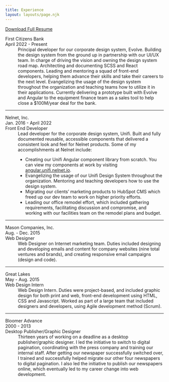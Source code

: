 ```yaml
---
title: Experience
layout: layouts/page.njk
---
```

<a href="/images/Emily_Mikl_resume.pdf" download>Download Full Resume</a>
<dl>
    <dt class="title">First Citizens Bank</dt>
    <dt class="year">April 2022 - Present</dt>
    <dd>Principal developer for our corporate design system, Evolve. Building the design system from the ground up in partnership with our UI/UX team.
        In charge of driving the vision and owning the design system road map. Architecting and documenting SCSS and React components.
        Leading and mentoring a squad of front-end developers, helping them advance their skills and take their careers to the next level.
        Evangelizing the usage of the design system throughout the organization and teaching teams how to utilize it in their applications.
        Currently delivering a prototype built with Evolve and Angular to the equipment finance team as a sales tool to help close a $100M/year deal
        for the bank.</dd>
    <hr />
    <dt class="title">Nelnet, Inc.</dt>
    <dt class="year">Jan. 2016 - April 2022</dt>
    <dt>Front End Developer</dt>
    <dd>Lead developer for the corporate design system, Unifi. Built and fully documented reusable, accessible components that delivered a consistent look and feel for Nelnet products. 
        Some of my accomplishments at Nelnet include:
        <ul class="list-disc pl-10">
            <li>Creating our Unifi Angular component library from scratch. You can view my components at work by visiting <a href="https://angular.unifi.nelnet.io/">angular.unifi.nelnet.io</a>.</li>
            <li>Evangelizing the usage of our Unifi Design System throughout the organization. Mentoring and teaching developers how to use the design system.</li>
            <li>Migrating our clients’ marketing products to HubSpot CMS which freed up our dev team to work on higher priority efforts.</li>
            <li>Leading our office remodel effort, which included gathering requirements, facilitating discussion and compromise, and working with our facilities team on the remodel plans and budget.</li>
        </ul>
    </dd>
    <hr />
    <dt class="title">Mason Companies, Inc.</dt>
    <dt class="year">Aug. - Dec. 2015</dt>
    <dt>Web Designer</dt>
    <dd>Web Designer on Internet marketing team. Duties included designing and developing emails and content for company websites (nine total ventures and brands), and creating responsive email campaigns (design and code).</dd>
    <hr />
    <dt class="title">Great Lakes</dt>
    <dt class="year">May - Aug. 2015</dt>
    <dt>Web Design Intern</dt>
    <dd>Web Design Intern. Duties were project-based, and included graphic design for both print and web, front-end development using HTML,
      CSS and Javascript. Worked as part of a large team that included designers and developers, using Agile development method (Scrum).</dd>
    <hr />
    <dt class="title">Bloomer Advance</dt>
    <dt class="year">2000 - 2013</dt>
    <dt>Desktop Publisher/Graphic Designer</dt>
    <dd>Thirteen years of working on a deadline as a desktop publisher/graphic designer. I led the initiative to switch to digital pagination, coordinating
        with the press company and training our internal staff. After getting our newspaper successfully switched over, I trained and successfully helped
        migrate our other four newspapers to digital pagination. I also led the initiative to publish our newspapers online, which eventually led to 
        my career change into web development.</dd>
</dl>
